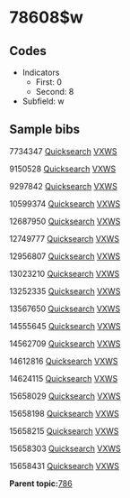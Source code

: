 # 78608$w

## Codes

-   Indicators
    -   First: 0
    -   Second: 8
-   Subfield: w

## Sample bibs

7734347 [Quicksearch](https://search.library.yale.edu/catalog/7734347) [VXWS](http://prodorbis.library.yale.edu:7014/vxws/GetHoldingsService?bibId=7734347)

9150528 [Quicksearch](https://search.library.yale.edu/catalog/9150528) [VXWS](http://prodorbis.library.yale.edu:7014/vxws/GetHoldingsService?bibId=9150528)

9297842 [Quicksearch](https://search.library.yale.edu/catalog/9297842) [VXWS](http://prodorbis.library.yale.edu:7014/vxws/GetHoldingsService?bibId=9297842)

10599374 [Quicksearch](https://search.library.yale.edu/catalog/10599374) [VXWS](http://prodorbis.library.yale.edu:7014/vxws/GetHoldingsService?bibId=10599374)

12687950 [Quicksearch](https://search.library.yale.edu/catalog/12687950) [VXWS](http://prodorbis.library.yale.edu:7014/vxws/GetHoldingsService?bibId=12687950)

12749777 [Quicksearch](https://search.library.yale.edu/catalog/12749777) [VXWS](http://prodorbis.library.yale.edu:7014/vxws/GetHoldingsService?bibId=12749777)

12956807 [Quicksearch](https://search.library.yale.edu/catalog/12956807) [VXWS](http://prodorbis.library.yale.edu:7014/vxws/GetHoldingsService?bibId=12956807)

13023210 [Quicksearch](https://search.library.yale.edu/catalog/13023210) [VXWS](http://prodorbis.library.yale.edu:7014/vxws/GetHoldingsService?bibId=13023210)

13252335 [Quicksearch](https://search.library.yale.edu/catalog/13252335) [VXWS](http://prodorbis.library.yale.edu:7014/vxws/GetHoldingsService?bibId=13252335)

13567650 [Quicksearch](https://search.library.yale.edu/catalog/13567650) [VXWS](http://prodorbis.library.yale.edu:7014/vxws/GetHoldingsService?bibId=13567650)

14555645 [Quicksearch](https://search.library.yale.edu/catalog/14555645) [VXWS](http://prodorbis.library.yale.edu:7014/vxws/GetHoldingsService?bibId=14555645)

14562709 [Quicksearch](https://search.library.yale.edu/catalog/14562709) [VXWS](http://prodorbis.library.yale.edu:7014/vxws/GetHoldingsService?bibId=14562709)

14612816 [Quicksearch](https://search.library.yale.edu/catalog/14612816) [VXWS](http://prodorbis.library.yale.edu:7014/vxws/GetHoldingsService?bibId=14612816)

14624115 [Quicksearch](https://search.library.yale.edu/catalog/14624115) [VXWS](http://prodorbis.library.yale.edu:7014/vxws/GetHoldingsService?bibId=14624115)

15658029 [Quicksearch](https://search.library.yale.edu/catalog/15658029) [VXWS](http://prodorbis.library.yale.edu:7014/vxws/GetHoldingsService?bibId=15658029)

15658198 [Quicksearch](https://search.library.yale.edu/catalog/15658198) [VXWS](http://prodorbis.library.yale.edu:7014/vxws/GetHoldingsService?bibId=15658198)

15658215 [Quicksearch](https://search.library.yale.edu/catalog/15658215) [VXWS](http://prodorbis.library.yale.edu:7014/vxws/GetHoldingsService?bibId=15658215)

15658303 [Quicksearch](https://search.library.yale.edu/catalog/15658303) [VXWS](http://prodorbis.library.yale.edu:7014/vxws/GetHoldingsService?bibId=15658303)

15658431 [Quicksearch](https://search.library.yale.edu/catalog/15658431) [VXWS](http://prodorbis.library.yale.edu:7014/vxws/GetHoldingsService?bibId=15658431)

**Parent topic:**[786](../../tags/786/786.md)

